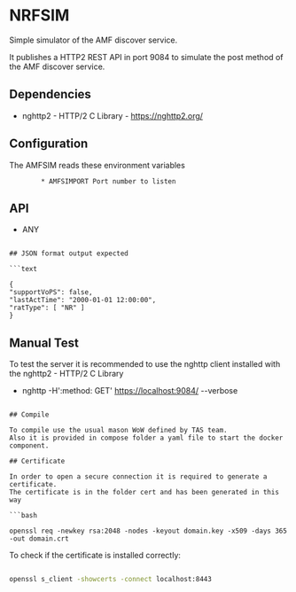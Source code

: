 # NRFSIM

Simple simulator of the AMF discover service.

It publishes a HTTP2 REST API in port 9084 to simulate the post method of the AMF discover service.

## Dependencies

* nghttp2 - HTTP/2 C Library - <https://nghttp2.org/>

## Configuration

The AMFSIM reads these environment variables

            * AMFSIMPORT Port number to listen

## API

* ANY
```

## JSON format output expected

```text

{
"supportVoPS": false,
"lastActTime": "2000-01-01 12:00:00",
"ratType": [ "NR" ]
}

```

## Manual Test

To test the server it is recommended to use the nghttp client installed with the nghttp2 - HTTP/2 C Library

* nghttp  -H':method: GET' <https://localhost:9084/> --verbose
```

## Compile

To compile use the usual mason WoW defined by TAS team.
Also it is provided in compose folder a yaml file to start the docker component.

## Certificate

In order to open a secure connection it is required to generate a certificate.
The certificate is in the folder cert and has been generated in this way

```bash

openssl req -newkey rsa:2048 -nodes -keyout domain.key -x509 -days 365 -out domain.crt

```

To check if the certificate is installed correctly:

```bash

openssl s_client -showcerts -connect localhost:8443

```
